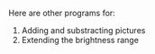Here are other programs for:

1. Adding and substracting pictures
2. Extending the brightness range
